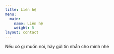 ```yaml
---
title: Liên hệ
menu:
  main:
    name: Liên hệ
    weight: 5
layout: contact
---
```

Nếu có gì muốn nói, hãy gửi tin nhắn cho mình nhé